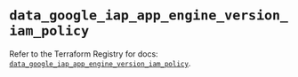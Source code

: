# `data_google_iap_app_engine_version_iam_policy`

Refer to the Terraform Registry for docs: [`data_google_iap_app_engine_version_iam_policy`](https://registry.terraform.io/providers/hashicorp/google/5.18.0/docs/data-sources/iap_app_engine_version_iam_policy).
